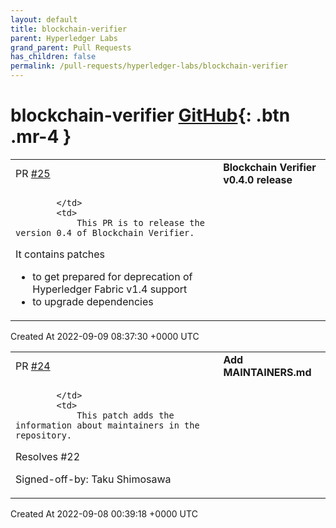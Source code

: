 ```yaml
---
layout: default
title: blockchain-verifier
parent: Hyperledger Labs
grand_parent: Pull Requests
has_children: false
permalink: /pull-requests/hyperledger-labs/blockchain-verifier
---
```


# blockchain-verifier <span class="fs-3 right-align">[GitHub](https://github.com/hyperledger-labs/blockchain-verifier){: .btn .mr-4 }</span>


<div>
    <table>
        <tr>
            <td>
                PR <a href="https://github.com/hyperledger-labs/blockchain-verifier/pull/25" class=".btn">#25</a>
            </td>
            <td>
                <b>
                    Blockchain Verifier v0.4.0 release
                </b>
            </td>
        </tr>
        <tr>
            <td>
                
            </td>
            <td>
                This PR is to release the version 0.4 of Blockchain Verifier.

It contains patches
- to get prepared for deprecation of Hyperledger Fabric v1.4 support
- to upgrade dependencies
            </td>
        </tr>
    </table>
    <div class="right-align">
        Created At 2022-09-09 08:37:30 +0000 UTC
    </div>
</div>

<div>
    <table>
        <tr>
            <td>
                PR <a href="https://github.com/hyperledger-labs/blockchain-verifier/pull/24" class=".btn">#24</a>
            </td>
            <td>
                <b>
                    Add MAINTAINERS.md
                </b>
            </td>
        </tr>
        <tr>
            <td>
                
            </td>
            <td>
                This patch adds the information about maintainers in the repository.

Resolves #22

Signed-off-by: Taku Shimosawa
            </td>
        </tr>
    </table>
    <div class="right-align">
        Created At 2022-09-08 00:39:18 +0000 UTC
    </div>
</div>

